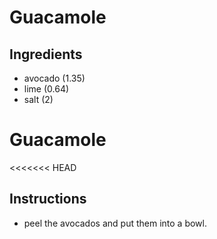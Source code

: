 # Guacamole
## Ingredients
* avocado (1.35)
* lime (0.64)
* salt (2)
# Guacamole
<<<<<<< HEAD
## Instructions
* peel the avocados and put them into a bowl.
